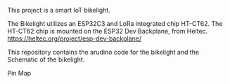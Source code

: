 This project is a smart IoT bikelight.

The Bikelight utilizes an ESP32C3 and LoRa integrated chip HT-CT62.
The HT-CT62 chip is mounted on the ESP32 Dev Backplane, from Heltec. https://heltec.org/project/esp-dev-backplane/

This repository contains the arudino code for the bikelight and the Schematic of the bikelight.

Pin Map

